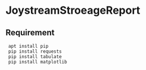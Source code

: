 # JoystreamStroeageReport


## Requirement 
 
```
 apt install pip
 pip install requests
 pip install tabulate 
 pip install matplotlib
```
